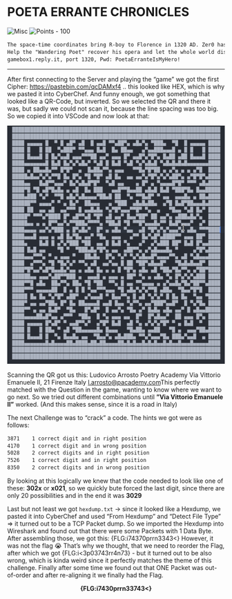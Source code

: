 # POETA ERRANTE CHRONICLES

![Misc](https://img.shields.io/badge/Misc--fc03c6?style=for-the-badge) ![Points - 100](https://img.shields.io/badge/Points-100-9cf?style=for-the-badge)

```txt
The space-time coordinates bring R-boy to Florence in 1320 AD. Zer0 has just stolen the unpublished version of the "Divine Comedy" from its real author, the "Wandering Poet", giving it to his evil brother, Dante.
Help the "Wandering Poet" recover his opera and let the whole world discover the truth.
gamebox1.reply.it, port 1320, Pwd: PoetaErranteIsMyHero!
```

---

After first connecting to the Server and playing the “game” we got the first Cipher: https://pastebin.com/qcDAMxf4 .. this looked like HEX, which is why we pasted it into CyberChef. And funny enough, we got something that looked like a QR-Code, but inverted. So we selected the QR and there it was, but sadly we could not scan it, because the line spacing was too big. So we copied it into VSCode and now look at that:

![qr](./qr.png)

Scanning the QR got us this: Ludovico Arrosto Poetry Academy Via Vittorio Emanuele II, 21 Firenze Italy [l.arrosto@pacademy.com](mailto:l.arrosto@pacademy.com)This perfectly matched with the Question in the game, wanting to know where we want to go next. So we tried out different combinations until **”Via Vittorio Emanuele II”** worked. (And this makes sense, since it is a road in Italy)

The next Challenge was to “crack” a code. The hints we got were as follows:

```txt
3871	1 correct digit and in right position
4170	1 correct digit and in wrong position
5028	2 correct digits and in right position
7526	1 correct digit and in right position
8350	2 correct digits and in wrong position
```

By looking at this logically we knew that the code needed to look like one of these: **302x** or **x021**, so we quickly bute forced the last digit, since there are only 20 possibilities and in the end it was **3029**

Last but not least we got `hexdump.txt` → since it looked like a Hexdump, we pasted it into CyberChef and used “From Hexdump” and “Detect File Type” => it turned out to be a TCP Packet dump. So we imported the Hexdump into Wireshark and found out that there were some Packets with 1 Data Byte. After assembling those, we got this: {FLG:i74370prrn3343<} However, it was not the flag 😭 That’s why we thought, that we need to reorder the Flag, after which we got {FLG:i<3p03743rr4n73} - but it turned out to be also wrong, which is kinda weird since it perfectly matches the theme of this challenge. Finally after some time we found out that ONE Packet was out-of-order and after re-aligning it we finally had the Flag.

<center><b>{FLG:i7430prrn33743<}</b></center>

